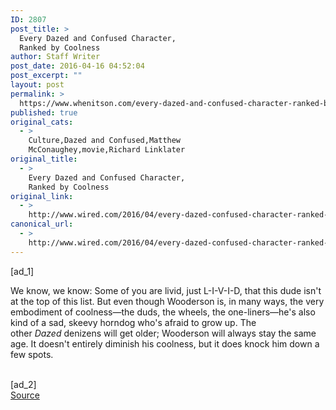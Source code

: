 ```yaml
---
ID: 2807
post_title: >
  Every Dazed and Confused Character,
  Ranked by Coolness
author: Staff Writer
post_date: 2016-04-16 04:52:04
post_excerpt: ""
layout: post
permalink: >
  https://www.whenitson.com/every-dazed-and-confused-character-ranked-by-coolness/
published: true
original_cats:
  - >
    Culture,Dazed and Confused,Matthew
    McConaughey,movie,Richard Linklater
original_title:
  - >
    Every Dazed and Confused Character,
    Ranked by Coolness
original_link:
  - >
    http://www.wired.com/2016/04/every-dazed-confused-character-ranked-coolness/
canonical_url:
  - >
    http://www.wired.com/2016/04/every-dazed-confused-character-ranked-coolness/
---
```

 [ad_1]
<br><div readability="19">
				<p>We know, we know: Some of you are livid, just L-I-V-I-D, that this dude isn't at the top of this list. But even though Wooderson is, in many ways, the very embodiment of coolness—the duds, the wheels, the one-liners—he's also kind of a sad, skeevy horndog who's afraid to grow up. The other <em>Dazed </em>denizens will get older; Wooderson will always stay the same age. It doesn't entirely diminish his coolness, but it does knock him down a few spots.</p>
			</div>
<br>[ad_2]
<br><a href="http://www.wired.com/2016/04/every-dazed-confused-character-ranked-coolness/">Source </a>